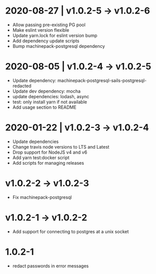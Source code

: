 2020-08-27 | v1.0.2-5 -> v1.0.2-6
=================================
* Allow passing pre-existing PG pool
* Make eslint version flexible
* Update yarn.lock for eslint version bump
* Add dependency update scripts
* Bump machinepack-postgresql dependency

2020-08-05 | v1.0.2-4 -> v1.0.2-5
=================================
* Update dependency: machinepack-postgresql-sails-postgresql-redacted
* Update dev dependency: mocha
* update dependencies: lodash, async
* test: only install yarn if not available
* Add usage section to README

2020-01-22 | v1.0.2-3 -> v1.0.2-4
=================================
* Update dependencies
* Change travis node versions to LTS and Latest
* Drop support for NodeJS v4 and v6
* Add yarn test:docker script
* Add scripts for managing releases

v1.0.2-2 -> v1.0.2-3
====================
* Fix machinepack-postgresql

v1.0.2-1 -> v1.0.2-2
====================
* Add support for connecting to postgres at a unix socket

1.0.2-1
=======
* redact passwords in error messages
